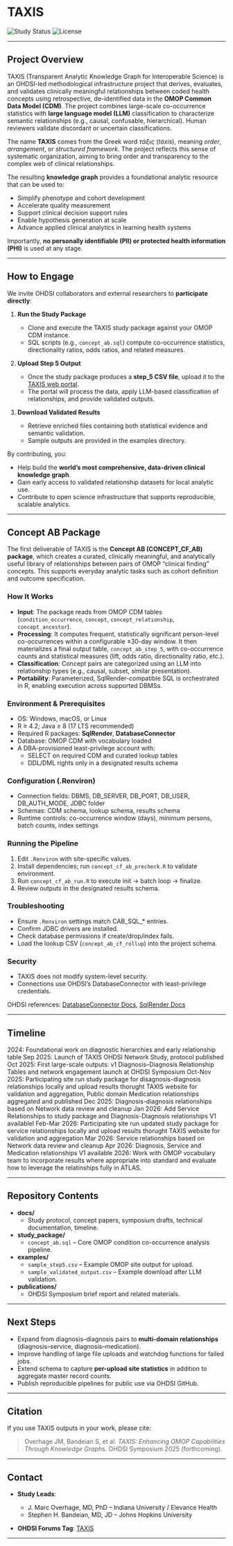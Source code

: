 # TAXIS
![Study Status](https://img.shields.io/badge/Study%20Status-Active-brightgreen.svg) ![License](https://img.shields.io/badge/License-Apache%202.0-blue.svg)

---

## Project Overview
TAXIS (Transparent Analytic Knowledge Graph for Interoperable Science) is an OHDSI-led methodological infrastructure project that derives, evaluates, and validates clinically meaningful relationships between coded health concepts using retrospective, de-identified data in the **OMOP Common Data Model (CDM)**. The project combines large-scale co-occurrence statistics with **large language model (LLM)** classification to characterize semantic relationships (e.g., causal, confusable, hierarchical). Human reviewers validate discordant or uncertain classifications.

The name **TAXIS** comes from the Greek word *τάξις* (*táxis*), meaning *order*, *arrangement*, or *structured framework*. The project reflects this sense of systematic organization, aiming to bring order and transparency to the complex web of clinical relationships.

The resulting **knowledge graph** provides a foundational analytic resource that can be used to:
- Simplify phenotype and cohort development
- Accelerate quality measurement
- Support clinical decision support rules
- Enable hypothesis generation at scale
- Advance applied clinical analytics in learning health systems

Importantly, **no personally identifiable (PII) or protected health information (PHI)** is used at any stage.

---

## How to Engage
We invite OHDSI collaborators and external researchers to **participate directly**:

1. **Run the Study Package**  
   - Clone and execute the TAXIS study package against your OMOP CDM instance.  
   - SQL scripts (e.g., `concept_ab.sql`) compute co-occurrence statistics, directionality ratios, odds ratios, and related measures.

2. **Upload Step 5 Output**  
   - Once the study package produces a **step_5 CSV file**, upload it to the [TAXIS web portal](https://taxis.netlify.app/).  
   - The portal will process the data, apply LLM-based classification of relationships, and provide validated outputs.

3. **Download Validated Results**  
   - Retrieve enriched files containing both statistical evidence and semantic validation.  
   - Sample outputs are provided in the examples directory.

By contributing, you:
- Help build the **world’s most comprehensive, data-driven clinical knowledge graph**.
- Gain early access to validated relationship datasets for local analytic use.
- Contribute to open science infrastructure that supports reproducible, scalable analytics.

---

## Concept AB Package
The first deliverable of TAXIS is the **Concept AB (CONCEPT_CF_AB) package**, which creates a curated, clinically meaningful, and analytically useful library of relationships between pairs of OMOP “clinical finding” concepts. This supports everyday analytic tasks such as cohort definition and outcome specification.

### How It Works
- **Input**: The package reads from OMOP CDM tables (`condition_occurrence`, `concept`, `concept_relationship`, `concept_ancestor`).
- **Processing**: It computes frequent, statistically significant person-level co-occurrences within a configurable ±30-day window. It then materializes a final output table, `concept_ab_step_5`, with co-occurrence counts and statistical measures (lift, odds ratio, directionality ratio, etc.).
- **Classification**: Concept pairs are categorized using an LLM into relationship types (e.g., causal, subset, similar presentation).
- **Portability**: Parameterized, SqlRender-compatible SQL is orchestrated in R, enabling execution across supported DBMSs.

### Environment & Prerequisites
- OS: Windows, macOS, or Linux
- R ≥ 4.2; Java ≥ 8 (17 LTS recommended)
- Required R packages: **SqlRender**, **DatabaseConnector**
- Database: OMOP CDM with vocabulary loaded
- A DBA-provisioned least-privilege account with:
  - SELECT on required CDM and curated lookup tables
  - DDL/DML rights only in a designated results schema

### Configuration (.Renviron)
- Connection fields: DBMS, DB_SERVER, DB_PORT, DB_USER, DB_AUTH_MODE, JDBC folder
- Schemas: CDM schema, lookup schema, results schema
- Runtime controls: co-occurrence window (days), minimum persons, batch counts, index settings

### Running the Pipeline
1. Edit `.Renviron` with site-specific values.
2. Install dependencies; run `concept_cf_ab_precheck.R` to validate environment.
3. Run `concept_cf_ab_run.R` to execute init → batch loop → finalize.
4. Review outputs in the designated results schema.

### Troubleshooting
- Ensure `.Renviron` settings match CAB_SQL_* entries.
- Confirm JDBC drivers are installed.
- Check database permissions if create/drop/index fails.
- Load the lookup CSV (`concept_ab_cf_rollup`) into the project schema.

### Security
- TAXIS does not modify system-level security.
- Connections use OHDSI’s DatabaseConnector with least-privilege credentials.

OHDSI references: [DatabaseConnector Docs](https://ohdsi.github.io/DatabaseConnector/), [SqlRender Docs](https://ohdsi.github.io/SqlRender/)

---

## Timeline
2024: Foundational work on diagnostic hierarchies and early relationship table
Sep 2025: Launch of TAXIS OHDSI Network Study, protocol published
Oct 2025: First large-scale outputs: v1 Diagnosis–Diagnosis Relationship Tables and network engagement launch at OHDSI Symposium
Oct-Nov 2025: Participating site run study package for disagnosis-diagnosis relationships locally and upload results thorught TAXIS website for validation and aggregation, Public domain Medication relationships aggregated and published
Dec 2025: Diagnosis-diagnosis relationships based on Network data review and cleanup
Jan 2026: Add Service Relationships to study package and Diagnosis-Diagnosis relationships V1 availablel
Feb-Mar 2026: Participating site run updated study package for service relationships locally and upload results thorught TAXIS website for validation and aggregation
Mar 2026: Service relationships based on Network data review and cleanup
Apr 2026: Diagnosis, Service and Medication relationships V1 available
2026: Work with OMOP vocabulary team to incorporate results where appropriate into standard and evaluate how to leverage the relatinships fully in ATLAS.

---

## Repository Contents
- **docs/**
  - Study protocol, concept papers, symposium drafts, technical documentation, timeline.
- **study_package/**
  - `concept_ab.sql` – Core OMOP condition co-occurrence analysis pipeline.
- **examples/**
  - `sample_step5.csv` – Example OMOP site output for upload.
  - `sample_validated_output.csv` – Example download after LLM validation.
- **publications/**
  - OHDSI Symposium brief report and related materials.

---

## Next Steps
- Expand from diagnosis–diagnosis pairs to **multi-domain relationships** (diagnosis–service, diagnosis–medication).
- Improve handling of large file uploads and watchdog functions for failed jobs.
- Extend schema to capture **per-upload site statistics** in addition to aggregate master record counts.
- Publish reproducible pipelines for public use via OHDSI GitHub.

---

## Citation
If you use TAXIS outputs in your work, please cite:

> Overhage JM, Bandeian S, et al. *TAXIS: Enhancing OMOP Capabilities Through Knowledge Graphs*. OHDSI Symposium 2025 (forthcoming).

---

## Contact
- **Study Leads**:  
  - J. Marc Overhage, MD, PhD – Indiana University / Elevance Health  
  - Stephen H. Bandeian, MD, JD – Johns Hopkins University

- **OHDSI Forums Tag**: [TAXIS](https://forums.ohdsi.org/u/TAXIS)

---
